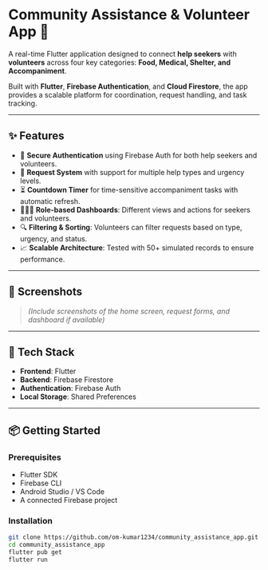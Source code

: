 # Community Assistance & Volunteer App 🚀

A real-time Flutter application designed to connect **help seekers** with **volunteers** across four key categories: **Food, Medical, Shelter, and Accompaniment**.

Built with **Flutter**, **Firebase Authentication**, and **Cloud Firestore**, the app provides a scalable platform for coordination, request handling, and task tracking.

---

## ✨ Features

- 🔐 **Secure Authentication** using Firebase Auth for both help seekers and volunteers.
- 📍 **Request System** with support for multiple help types and urgency levels.
- ⏳ **Countdown Timer** for time-sensitive accompaniment tasks with automatic refresh.
- 🧑‍🤝‍🧑 **Role-based Dashboards**: Different views and actions for seekers and volunteers.
- 🔍 **Filtering & Sorting**: Volunteers can filter requests based on type, urgency, and status.
- 📈 **Scalable Architecture**: Tested with 50+ simulated records to ensure performance.

---

## 📸 Screenshots

> _(Include screenshots of the home screen, request forms, and dashboard if available)_

---

## 🔧 Tech Stack

- **Frontend**: Flutter
- **Backend**: Firebase Firestore
- **Authentication**: Firebase Auth
- **Local Storage**: Shared Preferences

---

## 📦 Getting Started

### Prerequisites

- Flutter SDK
- Firebase CLI
- Android Studio / VS Code
- A connected Firebase project

### Installation

```bash
git clone https://github.com/om-kumar1234/community_assistance_app.git
cd community_assistance_app
flutter pub get
flutter run
